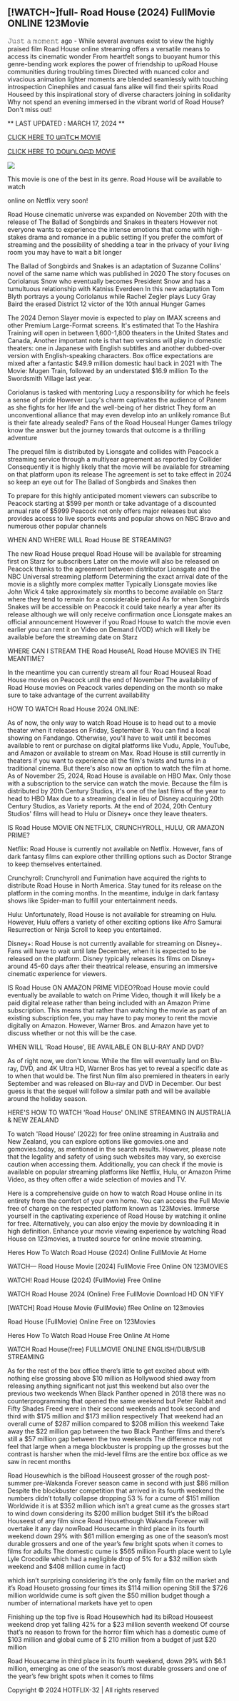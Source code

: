 ## [!WATCH~]full- Road House (2024) FullMovie ONLINE 123Movie

𝙹𝚞𝚜𝚝 𝚊 𝚖𝚘𝚖𝚎𝚗𝚝 ago - While several avenues exist to view the highly praised film Road House online streaming offers a versatile means to access its cinematic wonder From heartfelt songs to buoyant humor this genre-bending work explores the power of friendship to upRoad House communities during troubling times Directed with nuanced color and vivacious animation lighter moments are blended seamlessly with touching introspection Cinephiles and casual fans alike will find their spirits Road Houseed by this inspirational story of diverse characters joining in solidarity Why not spend an evening immersed in the vibrant world of Road House? Don't miss out!

** LAST UPDATED : MARCH 17, 2024 **

[CLICK HERE TO ᗯᗩTᑕᕼ MOVIE](https://123movies.services/en/movie/359410/road-house)

[CLICK HERE TO ᗪOᗯᑎᒪOᗩᗪ MOVIE](https://123movies.services/en/movie/359410/road-house)

<a href="https://123movies.services/en/movie/359410/road-house" rel="nofollow" ><img src="https://camo.githubusercontent.com/abb2148613ed2c31b6fd5c164e6a142c9074d86e9468c674b26300adbf87c7f7/68747470733a2f2f7374617469632e7769787374617469632e636f6d2f6d656469612f3835356132355f30343362356162656234616534643335616330303331393865376665353665647e6d76322e676966" style="max-width: 100%;"></a>

This movie is one of the best in its genre. Road House will be available to watch

online on Netflix very soon!

Road House cinematic universe was expanded on November 20th with the release of The Ballad of Songbirds and Snakes in theaters However not everyone wants to experience the intense emotions that come with high-stakes drama and romance in a public setting If you prefer the comfort of streaming and the possibility of shedding a tear in the privacy of your living room you may have to wait a bit longer

The Ballad of Songbirds and Snakes is an adaptation of Suzanne Collins' novel of the same name which was published in 2020 The story focuses on Coriolanus Snow who eventually becomes President Snow and has a tumultuous relationship with Katniss Everdeen In this new adaptation Tom Blyth portrays a young Coriolanus while Rachel Zegler plays Lucy Gray Baird the erased District 12 victor of the 10th annual Hunger Games

The 2024 Demon Slayer movie is expected to play on IMAX screens and other Premium Large-Format screens. It's estimated that To the Hashira Training will open in between 1,600-1,800 theaters in the United States and Canada, Another important note is that two versions will play in domestic theaters: one in Japanese with English subtitles and another dubbed-over version with English-speaking characters. Box office expectations are mixed after a fantastic $49.9 million domestic haul back in 2021 with The Movie: Mugen Train, followed by an understated $16.9 million To the Swordsmith Village last year.

Coriolanus is tasked with mentoring Lucy a responsibility for which he feels a sense of pride However Lucy's charm captivates the audience of Panem as she fights for her life and the well-being of her district They form an unconventional alliance that may even develop into an unlikely romance But is their fate already sealed? Fans of the Road Houseal Hunger Games trilogy know the answer but the journey towards that outcome is a thrilling adventure

The prequel film is distributed by Lionsgate and collides with Peacock a streaming service through a multiyear agreement as reported by Collider Consequently it is highly likely that the movie will be available for streaming on that platform upon its release The agreement is set to take effect in 2024 so keep an eye out for The Ballad of Songbirds and Snakes then

To prepare for this highly anticipated moment viewers can subscribe to Peacock starting at $599 per month or take advantage of a discounted annual rate of $5999 Peacock not only offers major releases but also provides access to live sports events and popular shows on NBC Bravo and numerous other popular channels

WHEN AND WHERE WILL Road House BE STREAMING?

The new Road House prequel Road House will be available for streaming first on Starz for subscribers Later on the movie will also be released on Peacock thanks to the agreement between distributor Lionsgate and the NBC Universal streaming platform Determining the exact arrival date of the movie is a slightly more complex matter Typically Lionsgate movies like John Wick 4 take approximately six months to become available on Starz where they tend to remain for a considerable period As for when Songbirds Snakes will be accessible on Peacock it could take nearly a year after its release although we will only receive confirmation once Lionsgate makes an official announcement However if you Road House to watch the movie even earlier you can rent it on Video on Demand (VOD) which will likely be available before the streaming date on Starz

WHERE CAN I STREAM THE Road HouseAL Road House MOVIES IN THE MEANTIME?

In the meantime you can currently stream all four Road Houseal Road House movies on Peacock until the end of November The availability of Road House movies on Peacock varies depending on the month so make sure to take advantage of the current availability

HOW TO WATCH Road House 2024 ONLINE:

As of now, the only way to watch Road House is to head out to a movie theater when it releases on Friday, September 8. You can find a local showing on Fandango. Otherwise, you'll have to wait until it becomes available to rent or purchase on digital platforms like Vudu, Apple, YouTube, and Amazon or available to stream on Max. Road House is still currently in theaters if you want to experience all the film's twists and turns in a traditional cinema. But there's also now an option to watch the film at home. As of November 25, 2024, Road House is available on HBO Max. Only those with a subscription to the service can watch the movie. Because the film is distributed by 20th Century Studios, it's one of the last films of the year to head to HBO Max due to a streaming deal in lieu of Disney acquiring 20th Century Studios, as Variety reports. At the end of 2024, 20th Century Studios' films will head to Hulu or Disney+ once they leave theaters.

IS Road House MOVIE ON NETFLIX, CRUNCHYROLL, HULU, OR AMAZON PRIME?

Netflix: Road House is currently not available on Netflix. However, fans of dark fantasy films can explore other thrilling options such as Doctor Strange to keep themselves entertained.

Crunchyroll: Crunchyroll and Funimation have acquired the rights to distribute Road House in North America. Stay tuned for its release on the platform in the coming months. In the meantime, indulge in dark fantasy shows like Spider-man to fulfill your entertainment needs.

Hulu: Unfortunately, Road House is not available for streaming on Hulu. However, Hulu offers a variety of other exciting options like Afro Samurai Resurrection or Ninja Scroll to keep you entertained.

Disney+: Road House is not currently available for streaming on Disney+. Fans will have to wait until late December, when it is expected to be released on the platform. Disney typically releases its films on Disney+ around 45-60 days after their theatrical release, ensuring an immersive cinematic experience for viewers.

IS Road House ON AMAZON PRIME VIDEO?Road House movie could eventually be available to watch on Prime Video, though it will likely be a paid digital release rather than being included with an Amazon Prime subscription. This means that rather than watching the movie as part of an existing subscription fee, you may have to pay money to rent the movie digitally on Amazon. However, Warner Bros. and Amazon have yet to discuss whether or not this will be the case.

WHEN WILL 'Road House', BE AVAILABLE ON BLU-RAY AND DVD?

As of right now, we don't know. While the film will eventually land on Blu-ray, DVD, and 4K Ultra HD, Warner Bros has yet to reveal a specific date as to when that would be. The first Nun film also premiered in theaters in early September and was released on Blu-ray and DVD in December. Our best guess is that the sequel will follow a similar path and will be available around the holiday season.

HERE'S HOW TO WATCH 'Road House' ONLINE STREAMING IN AUSTRALIA & NEW ZEALAND

To watch 'Road House' (2022) for free online streaming in Australia and New Zealand, you can explore options like gomovies.one and gomovies.today, as mentioned in the search results. However, please note that the legality and safety of using such websites may vary, so exercise caution when accessing them. Additionally, you can check if the movie is available on popular streaming platforms like Netflix, Hulu, or Amazon Prime Video, as they often offer a wide selection of movies and TV.

Here is a comprehensive guide on how to watch Road House online in its entirety from the comfort of your own home. You can access the Full Movie free of charge on the respected platform known as 123Movies. Immerse yourself in the captivating experience of Road House by watching it online for free. Alternatively, you can also enjoy the movie by downloading it in high definition. Enhance your movie viewing experience by watching Road House on 123movies, a trusted source for online movie streaming.

Heres How To Watch Road House (2024) Online FullMovie At Home

WATCH— Road House Movie [2024] FullMovie Free Online ON 123MOVIES

WATCH! Road House (2024) (FullMovie) Free Online

WATCH Road House 2024 (Online) Free FullMovie Download HD ON YIFY

[WATCH] Road House Movie (FullMovie) fRee Online on 123movies

Road House (FullMovie) Online Free on 123Movies

Heres How To Watch Road House Free Online At Home

WATCH Road House(free) FULLMOVIE ONLINE ENGLISH/DUB/SUB STREAMING

As for the rest of the box office there’s little to get excited about with nothing else grossing above $10 million as Hollywood shied away from releasing anything significant not just this weekend but also over the previous two weekends When Black Panther opened in 2018 there was no counterprogramming that opened the same weekend but Peter Rabbit and Fifty Shades Freed were in their second weekends and took second and third with $175 million and $173 million respectively That weekend had an overall cume of $287 million compared to $208 million this weekend Take away the $22 million gap between the two Black Panther films and there’s still a $57 million gap between the two weekends The difference may not feel that large when a mega blockbuster is propping up the grosses but the contrast is harsher when the mid-level films are the entire box office as we saw in recent months

Road Housewhich is the biRoad Houseest grosser of the rough post-summer pre-Wakanda Forever season came in second with just $86 million Despite the blockbuster competition that arrived in its fourth weekend the numbers didn’t totally collapse dropping 53 % for a cume of $151 million Worldwide it is at $352 million which isn’t a great cume as the grosses start to wind down considering its $200 million budget Still it’s the biRoad Houseest of any film since Road Housethough Wakanda Forever will overtake it any day nowRoad Housecame in third place in its fourth weekend down 29% with $61 million emerging as one of the season’s most durable grossers and one of the year’s few bright spots when it comes to films for adults The domestic cume is $565 million Fourth place went to Lyle Lyle Crocodile which had a negligible drop of 5% for a $32 million sixth weekend and $408 million cume in fact)

which isn’t surprising considering it’s the only family film on the market and it’s Road Houseto grossing four times its $114 million opening Still the $726 million worldwide cume is soft given the $50 million budget though a number of international markets have yet to open

Finishing up the top five is Road Housewhich had its biRoad Houseest weekend drop yet falling 42% for a $23 million seventh weekend Of course that’s no reason to frown for the horror film which has a domestic cume of $103 million and global cume of $ 210 million from a budget of just $20 million

Road Housecame in third place in its fourth weekend, down 29% with $6.1 million, emerging as one of the season’s most durable grossers and one of the year’s few bright spots when it comes to films

Copyright © 2024 HOTFLIX-32 | All rights reserved
